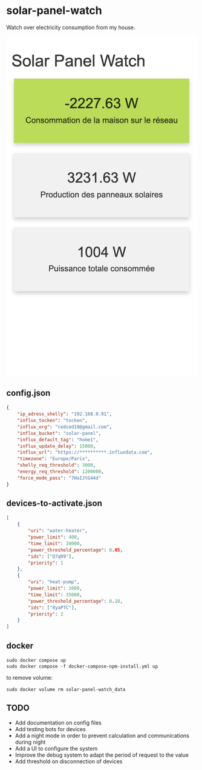 # solar-panel-watch
Watch over electricity consumption from my house.

![Demo](demo.png)

## config.json

```json
{
    "ip_adress_shelly": "192.168.0.91",
    "influx_tocken": "tocken",
    "influx_org": "cedced19@gmail.com",
    "influx_bucket": "solar-panel",
    "influx_default_tag": "home1",
    "influx_update_delay": 15000,
    "influx_url": "https://**********.influxdata.com",
    "timezone": "Europe/Paris",
    "shelly_req_threshold": 3000,
    "energy_req_threshold": 1200000,
    "force_mode_pass": "7HaIJtG44d"
}
```

## devices-to-activate.json
```json
[
    {
        "uri": "water-heater",
        "power_limit": 400,
        "time_limit": 30000,
        "power_threshold_percentage": 0.05,
        "ids": ["Q7qR9"],
        "priority": 1
    },
    {
        "uri": "heat-pump",
        "power_limit": 1000,
        "time_limit": 35000,
        "power_threshold_percentage": 0.10,
        "ids": ["8yaPTC"],
        "priority": 2
    }
]
```

## docker

```
sudo docker compose up
sudo docker compose -f docker-compose-npm-install.yml up
```

to remove volume:
```
sudo docker volume rm solar-panel-watch_data
```

## TODO

* Add documentation on config files
* Add testing bots for devices
* Add a night mode in order to prevent calculation and communications during night
* Add a UI to configure the system
* Improve the debug system to adapt the period of request to the value
* Add threshold on disconnection of devices
